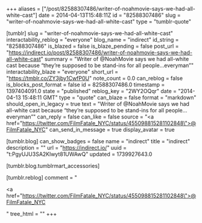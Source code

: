 +++
aliases = ["/post/82588307486/writer-of-noahmovie-says-we-had-all-white-cast"]
date = 2014-04-13T15:48:11Z
id = "82588307486"
slug = "writer-of-noahmovie-says-we-had-all-white-cast"
type = "tumblr-quote"

[tumblr]
slug = "writer-of-noahmovie-says-we-had-all-white-cast"
interactability_reblog = "everyone"
blog_name = "indirect"
id_string = "82588307486"
is_blazed = false
is_blaze_pending = false
post_url = "https://indirect.io/post/82588307486/writer-of-noahmovie-says-we-had-all-white-cast"
summary = "Writer of @NoahMovie says we had all-white cast because “they’re supposed to be stand-ins for all people…everyman”"
interactability_blaze = "everyone"
short_url = "https://tmblr.co/ZY3jby1CwfP0U"
note_count = 0.0
can_reblog = false
is_blocks_post_format = false
id = 82588307486.0
timestamp = 1397404091.0
state = "published"
reblog_key = "2WY2OQqr"
date = "2014-04-13 15:48:11 GMT"
type = "quote"
can_blaze = false
format = "markdown"
should_open_in_legacy = true
text = "Writer of @NoahMovie says we had all-white cast because &ldquo;they’re supposed to be stand-ins for all people&hellip;everyman&rdquo;"
can_reply = false
can_like = false
source = "<a href=\"https://twitter.com/FilmFatale_NYC/status/455098815281102848\">@FilmFatale_NYC</a>"
can_send_in_message = true
display_avatar = true

[tumblr.blog]
can_show_badges = false
name = "indirect"
title = "indirect"
description = ""
url = "https://indirect.io/"
uuid = "t:PgyUJU3SA2Klwyt81UWAwQ"
updated = 1739927643.0

[tumblr.blog.tumblrmart_accessories]

[tumblr.reblog]
comment = "<p><a href=\"https://twitter.com/FilmFatale_NYC/status/455098815281102848\">@FilmFatale_NYC</a></p>"
tree_html = ""
+++

